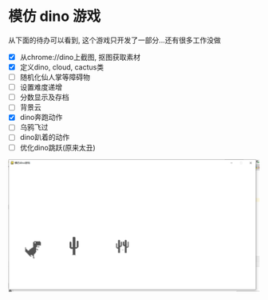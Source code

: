 # 模仿 dino 游戏

从下面的待办可以看到, 这个游戏只开发了一部分...还有很多工作没做

- [x] 从chrome://dino上截图, 抠图获取素材
- [x] 定义dino, cloud, cactus类
- [ ] 随机化仙人掌等障碍物
- [ ] 设置难度递增
- [ ] 分数显示及存档
- [ ] 背景云
- [x] dino奔跑动作
- [ ] 乌鸦飞过
- [ ] dino趴着的动作
- [ ] 优化dino跳跃(原来太丑)

![](./images/dino_demo.png)